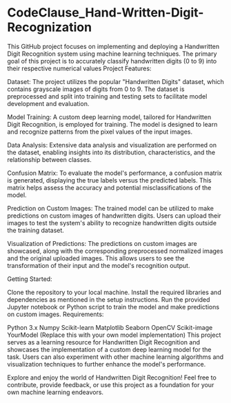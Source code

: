# CodeClause_Hand-Written-Digit-Recognization
This GitHub project focuses on implementing and deploying a Handwritten Digit Recognition system using machine learning techniques. The primary goal of this project is to accurately classify handwritten digits (0 to 9) into their respective numerical values
Project Features:

Dataset: The project utilizes the popular "Handwritten Digits" dataset, which contains grayscale images of digits from 0 to 9. The dataset is preprocessed and split into training and testing sets to facilitate model development and evaluation.

Model Training: A custom deep learning model, tailored for Handwritten Digit Recognition, is employed for training. The model is designed to learn and recognize patterns from the pixel values of the input images.

Data Analysis: Extensive data analysis and visualization are performed on the dataset, enabling insights into its distribution, characteristics, and the relationship between classes.

Confusion Matrix: To evaluate the model's performance, a confusion matrix is generated, displaying the true labels versus the predicted labels. This matrix helps assess the accuracy and potential misclassifications of the model.

Prediction on Custom Images: The trained model can be utilized to make predictions on custom images of handwritten digits. Users can upload their images to test the system's ability to recognize handwritten digits outside the training dataset.

Visualization of Predictions: The predictions on custom images are showcased, along with the corresponding preprocessed normalized images and the original uploaded images. This allows users to see the transformation of their input and the model's recognition output.

Getting Started:

Clone the repository to your local machine.
Install the required libraries and dependencies as mentioned in the setup instructions.
Run the provided Jupyter notebook or Python script to train the model and make predictions on custom images.
Requirements:

Python 3.x
Numpy
Scikit-learn
Matplotlib
Seaborn
OpenCV
Scikit-image
YourModel (Replace this with your own model implementation)
This project serves as a learning resource for Handwritten Digit Recognition and showcases the implementation of a custom deep learning model for the task. Users can also experiment with other machine learning algorithms and visualization techniques to further enhance the model's performance.

Explore and enjoy the world of Handwritten Digit Recognition! Feel free to contribute, provide feedback, or use this project as a foundation for your own machine learning endeavors.
